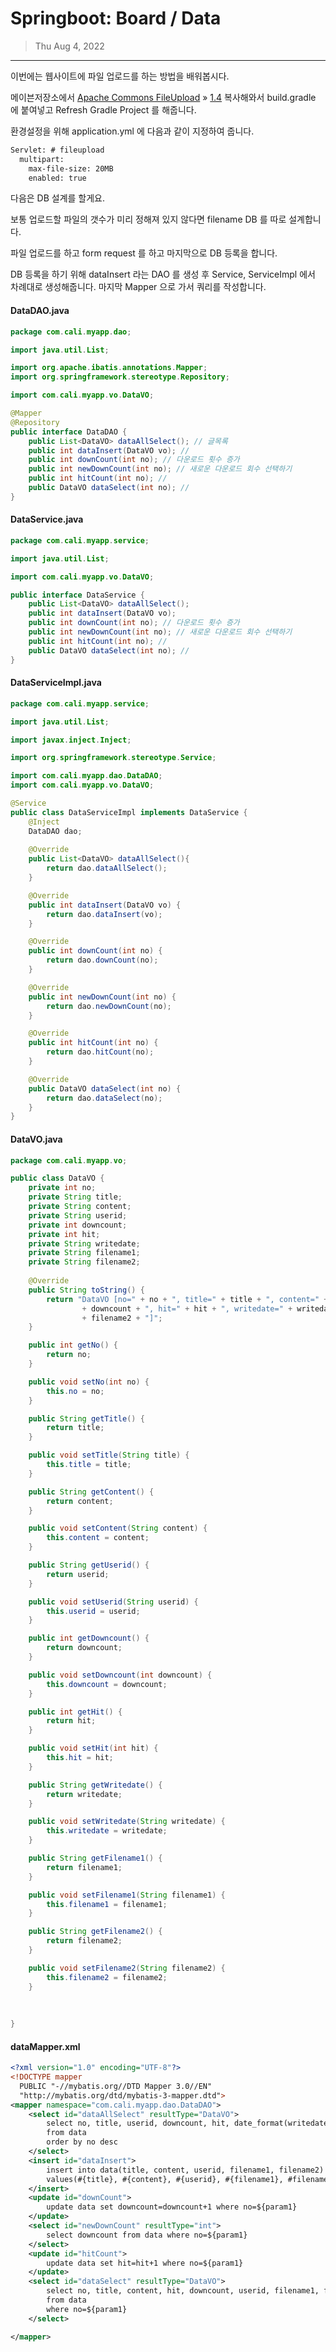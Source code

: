

# Springboot: Board / Data 

> Thu Aug 4, 2022

---



이번에는 웹사이트에 파일 업로드를 하는 방법을 배워봅시다.



메이븐저장소에서 [Apache Commons FileUpload](https://mvnrepository.com/artifact/commons-fileupload/commons-fileupload) » [1.4](https://mvnrepository.com/artifact/commons-fileupload/commons-fileupload/1.4) 복사해와서 build.gradle 에 붙여넣고 Refresh Gradle Project 를 해줍니다. 

환경설정을 위해 application.yml 에 다음과 같이 지정하여 줍니다.

```xml
Servlet: # fileupload
  multipart:
    max-file-size: 20MB
    enabled: true
```





다음은 DB 설계를 할게요. 

보통 업로드할 파일의 갯수가 미리 정해져 있지 않다면 filename DB 를 따로 설계합니다.



파일 업로드를 하고 form request 를 하고 마지막으로 DB 등록을 합니다.

DB 등록을 하기 위해 dataInsert 라는 DAO 를 생성 후 Service, ServiceImpl 에서 차례대로 생성해줍니다. 마지막 Mapper 으로 가서 쿼리를 작성합니다.



#### DataDAO.java

```java
package com.cali.myapp.dao;

import java.util.List;

import org.apache.ibatis.annotations.Mapper;
import org.springframework.stereotype.Repository;

import com.cali.myapp.vo.DataVO;

@Mapper
@Repository
public interface DataDAO {
	public List<DataVO> dataAllSelect(); // 글목록
	public int dataInsert(DataVO vo); // 
	public int downCount(int no); // 다운로드 횟수 증가
	public int newDownCount(int no); // 새로운 다운로드 회수 선택하기
	public int hitCount(int no); // 
	public DataVO dataSelect(int no); // 
}

```





#### DataService.java

```java
package com.cali.myapp.service;

import java.util.List;

import com.cali.myapp.vo.DataVO;

public interface DataService {
	public List<DataVO> dataAllSelect();
	public int dataInsert(DataVO vo); 
	public int downCount(int no); // 다운로드 횟수 증가
	public int newDownCount(int no); // 새로운 다운로드 회수 선택하기
	public int hitCount(int no); // 
	public DataVO dataSelect(int no); // 
}

```





#### DataServiceImpl.java

```java
package com.cali.myapp.service;

import java.util.List;

import javax.inject.Inject;

import org.springframework.stereotype.Service;

import com.cali.myapp.dao.DataDAO;
import com.cali.myapp.vo.DataVO;

@Service
public class DataServiceImpl implements DataService {
	@Inject
	DataDAO dao;
	
	@Override
	public List<DataVO> dataAllSelect(){
		return dao.dataAllSelect();
	}

	@Override
	public int dataInsert(DataVO vo) {
		return dao.dataInsert(vo);
	}

	@Override
	public int downCount(int no) {
		return dao.downCount(no);
	}

	@Override
	public int newDownCount(int no) {
		return dao.newDownCount(no);
	}

	@Override
	public int hitCount(int no) {
		return dao.hitCount(no);
	}

	@Override
	public DataVO dataSelect(int no) {
		return dao.dataSelect(no);
	}
}

```



#### DataVO.java

```java
package com.cali.myapp.vo;

public class DataVO {
	private int no;
	private String title;
	private String content;
	private String userid;
	private int downcount;
	private int hit;
	private String writedate;
	private String filename1;
	private String filename2;
	
	@Override
	public String toString() {
		return "DataVO [no=" + no + ", title=" + title + ", content=" + content + ", userid=" + userid + ", downcount="
				+ downcount + ", hit=" + hit + ", writedate=" + writedate + ", filename1=" + filename1 + ", filename2="
				+ filename2 + "]";
	}

	public int getNo() {
		return no;
	}

	public void setNo(int no) {
		this.no = no;
	}

	public String getTitle() {
		return title;
	}

	public void setTitle(String title) {
		this.title = title;
	}

	public String getContent() {
		return content;
	}

	public void setContent(String content) {
		this.content = content;
	}

	public String getUserid() {
		return userid;
	}

	public void setUserid(String userid) {
		this.userid = userid;
	}

	public int getDowncount() {
		return downcount;
	}

	public void setDowncount(int downcount) {
		this.downcount = downcount;
	}

	public int getHit() {
		return hit;
	}

	public void setHit(int hit) {
		this.hit = hit;
	}

	public String getWritedate() {
		return writedate;
	}

	public void setWritedate(String writedate) {
		this.writedate = writedate;
	}

	public String getFilename1() {
		return filename1;
	}

	public void setFilename1(String filename1) {
		this.filename1 = filename1;
	}

	public String getFilename2() {
		return filename2;
	}

	public void setFilename2(String filename2) {
		this.filename2 = filename2;
	}
	
	
	
}

```



#### dataMapper.xml

```xml
<?xml version="1.0" encoding="UTF-8"?>
<!DOCTYPE mapper
  PUBLIC "-//mybatis.org//DTD Mapper 3.0//EN"
  "http://mybatis.org/dtd/mybatis-3-mapper.dtd">
<mapper namespace="com.cali.myapp.dao.DataDAO">
	<select id="dataAllSelect" resultType="DataVO">
		select no, title, userid, downcount, hit, date_format(writedate, '%m-%d') writedate, filename1, filename2
		from data
		order by no desc
	</select>
	<insert id="dataInsert">
		insert into data(title, content, userid, filename1, filename2)
		values(#{title}, #{content}, #{userid}, #{filename1}, #filename2})
	</insert>
	<update id="downCount">
		update data set downcount=downcount+1 where no=${param1}
	</update>
	<select id="newDownCount" resultType="int">
		select downcount from data where no=${param1}
	</select>
	<update id="hitCount">
		update data set hit=hit+1 where no=${param1}
	</update>
	<select id="dataSelect" resultType="DataVO">
		select no, title, content, hit, downcount, userid, filename1, filename2, writedate
		from data
		where no=${param1}
	</select>

</mapper>
```

